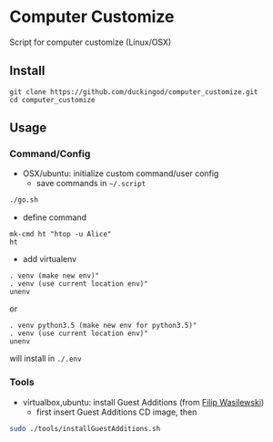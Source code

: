 # Computer Customize

Script for computer customize (Linux/OSX)

## Install
```bash=
git clone https://github.com/duckingod/computer_customize.git
cd computer_customize
```

## Usage

### Command/Config
- OSX/ubuntu: initialize custom command/user config
    - save commands in `~/.script`
```bash
./go.sh
```
- define command
```
mk-cmd ht "htop -u Alice"
ht
```
- add virtualenv 
```bash=
. venv (make new env)"
. venv (use current location env)"
unenv
```
or
```bash=
. venv python3.5 (make new env for python3.5)"
. venv (use current location env)"
unenv
```
will install in `./.env`

### Tools
- virtualbox,ubuntu: install Guest Additions (from [Filip Wasilewski])
  - first insert Guest Additions CD image, then
```bash
sudo ./tools/installGuestAdditions.sh
```

[Filip Wasilewski]: http://en.ig.ma/notebook/2012/virtualbox-guest-additions-on-ubuntu-server "Filip Wasilewski" 
